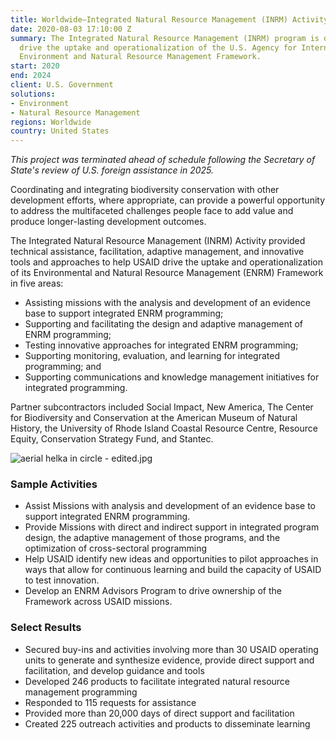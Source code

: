 ```yaml
---
title: Worldwide—Integrated Natural Resource Management (INRM) Activity
date: 2020-08-03 17:10:00 Z
summary: The Integrated Natural Resource Management (INRM) program is designed to
  drive the uptake and operationalization of the U.S. Agency for International Development’s
  Environment and Natural Resource Management Framework.
start: 2020
end: 2024
client: U.S. Government
solutions:
- Environment
- Natural Resource Management
regions: Worldwide
country: United States
---
```


<aside><em>This project was terminated ahead of schedule following the Secretary of State's review of U.S. foreign assistance in 2025.</em></aside>

Coordinating and integrating biodiversity conservation with other development efforts, where appropriate, can provide a powerful opportunity to address the multifaceted challenges people face to add value and produce longer-lasting development outcomes.

The Integrated Natural Resource Management (INRM) Activity provided technical assistance, facilitation, adaptive management, and innovative tools and approaches to help USAID drive the uptake and operationalization of its Environmental and Natural Resource Management (ENRM) Framework in five areas:

* Assisting missions with the analysis and development of an evidence base to support integrated ENRM programming;
* Supporting and facilitating the design and adaptive management of ENRM programming;
* Testing innovative approaches for integrated ENRM programming;
* Supporting monitoring, evaluation, and learning for integrated programming; and
* Supporting communications and knowledge management initiatives for integrated programming.

Partner subcontractors included Social Impact, New America, The Center for Biodiversity and Conservation at the American Museum of Natural History, the University of Rhode Island Coastal Resource Centre, Resource Equity, Conservation Strategy Fund, and Stantec.

![aerial helka in circle - edited.jpg](/uploads/aerial%20helka%20in%20circle%20-%20edited.jpg)

### Sample Activities

* Assist Missions with analysis and development of an evidence base to support integrated ENRM programming.
* Provide Missions with direct and indirect support in integrated program design, the adaptive management of those programs, and the optimization of cross-sectoral programming
* Help USAID identify new ideas and opportunities to pilot approaches in ways that allow for continuous learning and build the capacity of USAID to test innovation.
* Develop an ENRM Advisors Program to drive ownership of the Framework across USAID missions.

### Select Results

* Secured buy-ins and activities involving more than 30 USAID operating units to generate and synthesize evidence, provide direct support and facilitation, and develop guidance and tools
* Developed 246 products to facilitate integrated natural resource management programming
* Responded to 115 requests for assistance
* Provided more than 20,000 days of direct support and facilitation
* Created 225 outreach activities and products to disseminate learning
